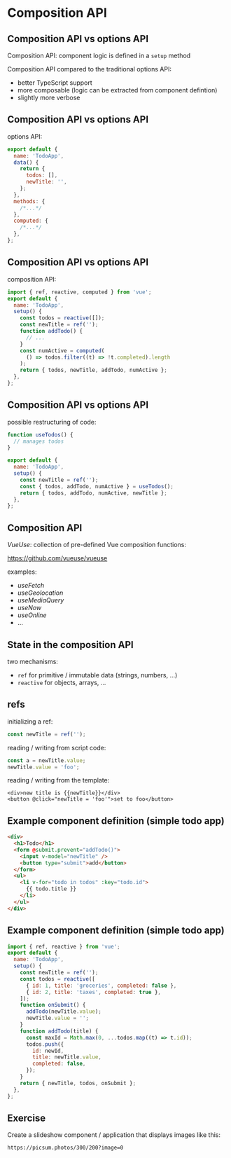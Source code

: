 # Composition API

## Composition API vs options API

Composition API: component logic is defined in a `setup` method

Composition API compared to the traditional options API:

- better TypeScript support
- more composable (logic can be extracted from component defintion)
- slightly more verbose

## Composition API vs options API

options API:

```js
export default {
  name: 'TodoApp',
  data() {
    return {
      todos: [],
      newTitle: '',
    };
  },
  methods: {
    /*...*/
  },
  computed: {
    /*...*/
  },
};
```

## Composition API vs options API

composition API:

```js
import { ref, reactive, computed } from 'vue';
export default {
  name: 'TodoApp',
  setup() {
    const todos = reactive([]);
    const newTitle = ref('');
    function addTodo() {
      // ...
    }
    const numActive = computed(
      () => todos.filter((t) => !t.completed).length
    );
    return { todos, newTitle, addTodo, numActive };
  },
};
```

## Composition API vs options API

possible restructuring of code:

```js
function useTodos() {
  // manages todos
}

export default {
  name: 'TodoApp',
  setup() {
    const newTitle = ref('');
    const { todos, addTodo, numActive } = useTodos();
    return { todos, addTodo, numActive, newTitle };
  },
};
```

## Composition API

_VueUse_: collection of pre-defined Vue composition functions:

<https://github.com/vueuse/vueuse>

examples:

- _useFetch_
- _useGeolocation_
- _useMediaQuery_
- _useNow_
- _useOnline_
- ...

## State in the composition API

two mechanisms:

- `ref` for primitive / immutable data (strings, numbers, ...)
- `reactive` for objects, arrays, ...

## refs

initializing a ref:

```js
const newTitle = ref('');
```

reading / writing from script code:

```js
const a = newTitle.value;
newTitle.value = 'foo';
```

reading / writing from the template:

```vue
<div>new title is {{newTitle}}</div>
<button @click="newTitle = 'foo'">set to foo</button>
```

## Example component definition (simple todo app)

```html
<div>
  <h1>Todo</h1>
  <form @submit.prevent="addTodo()">
    <input v-model="newTitle" />
    <button type="submit">add</button>
  </form>
  <ul>
    <li v-for="todo in todos" :key="todo.id">
      {{ todo.title }}
    </li>
  </ul>
</div>
```

## Example component definition (simple todo app)

```js
import { ref, reactive } from 'vue';
export default {
  name: 'TodoApp',
  setup() {
    const newTitle = ref('');
    const todos = reactive([
      { id: 1, title: 'groceries', completed: false },
      { id: 2, title: 'taxes', completed: true },
    ]);
    function onSubmit() {
      addTodo(newTitle.value);
      newTitle.value = '';
    }
    function addTodo(title) {
      const maxId = Math.max(0, ...todos.map((t) => t.id));
      todos.push({
        id: newId,
        title: newTitle.value,
        completed: false,
      });
    }
    return { newTitle, todos, onSubmit };
  },
};
```

## Exercise

Create a slideshow component / application that displays images like this:

```
https://picsum.photos/300/200?image=0
```
